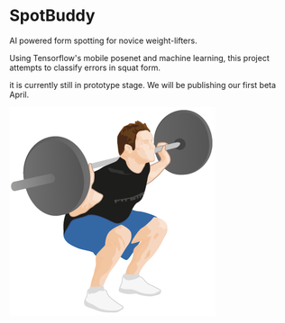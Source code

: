 # SpotBuddy
AI powered form spotting for novice weight-lifters.

Using Tensorflow's mobile posenet and machine learning, this project attempts to classify errors in squat form.

it is currently still in prototype stage. We will be publishing our first beta April.

<img src = './assets/squat-one.png'>
